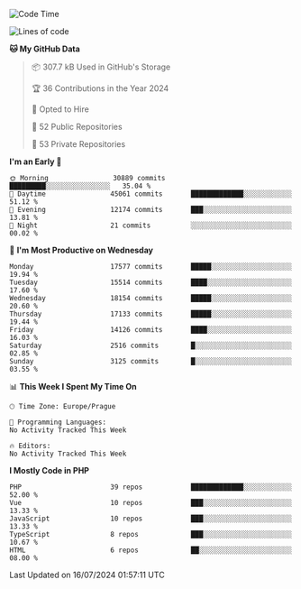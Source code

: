 <!--START_SECTION:waka-->
![Code Time](http://img.shields.io/badge/Code%20Time-1%2C583%20hrs%2058%20mins-blue)

![Lines of code](https://img.shields.io/badge/From%20Hello%20World%20I%27ve%20Written-27.8%20million%20lines%20of%20code-blue)

**🐱 My GitHub Data** 

> 📦 307.7 kB Used in GitHub's Storage 
 > 
> 🏆 36 Contributions in the Year 2024
 > 
> 💼 Opted to Hire
 > 
> 📜 52 Public Repositories 
 > 
> 🔑 53 Private Repositories 
 > 
**I'm an Early 🐤** 

```text
🌞 Morning                30889 commits       █████████░░░░░░░░░░░░░░░░   35.04 % 
🌆 Daytime                45061 commits       █████████████░░░░░░░░░░░░   51.12 % 
🌃 Evening                12174 commits       ███░░░░░░░░░░░░░░░░░░░░░░   13.81 % 
🌙 Night                  21 commits          ░░░░░░░░░░░░░░░░░░░░░░░░░   00.02 % 
```
📅 **I'm Most Productive on Wednesday** 

```text
Monday                   17577 commits       █████░░░░░░░░░░░░░░░░░░░░   19.94 % 
Tuesday                  15514 commits       ████░░░░░░░░░░░░░░░░░░░░░   17.60 % 
Wednesday                18154 commits       █████░░░░░░░░░░░░░░░░░░░░   20.60 % 
Thursday                 17133 commits       █████░░░░░░░░░░░░░░░░░░░░   19.44 % 
Friday                   14126 commits       ████░░░░░░░░░░░░░░░░░░░░░   16.03 % 
Saturday                 2516 commits        █░░░░░░░░░░░░░░░░░░░░░░░░   02.85 % 
Sunday                   3125 commits        █░░░░░░░░░░░░░░░░░░░░░░░░   03.55 % 
```


📊 **This Week I Spent My Time On** 

```text
🕑︎ Time Zone: Europe/Prague

💬 Programming Languages: 
No Activity Tracked This Week

🔥 Editors: 
No Activity Tracked This Week
```

**I Mostly Code in PHP** 

```text
PHP                      39 repos            █████████████░░░░░░░░░░░░   52.00 % 
Vue                      10 repos            ███░░░░░░░░░░░░░░░░░░░░░░   13.33 % 
JavaScript               10 repos            ███░░░░░░░░░░░░░░░░░░░░░░   13.33 % 
TypeScript               8 repos             ███░░░░░░░░░░░░░░░░░░░░░░   10.67 % 
HTML                     6 repos             ██░░░░░░░░░░░░░░░░░░░░░░░   08.00 % 
```




 Last Updated on 16/07/2024 01:57:11 UTC
<!--END_SECTION:waka-->
<!--
**AlexKratky/AlexKratky** is a ✨ _special_ ✨ repository because its `README.md` (this file) appears on your GitHub profile.

Here are some ideas to get you started:

- 🔭 I’m currently working on ...
- 🌱 I’m currently learning ...
- 👯 I’m looking to collaborate on ...
- 🤔 I’m looking for help with ...
- 💬 Ask me about ...
- 📫 How to reach me: ...
- 😄 Pronouns: ...
- ⚡ Fun fact: ...
-->
